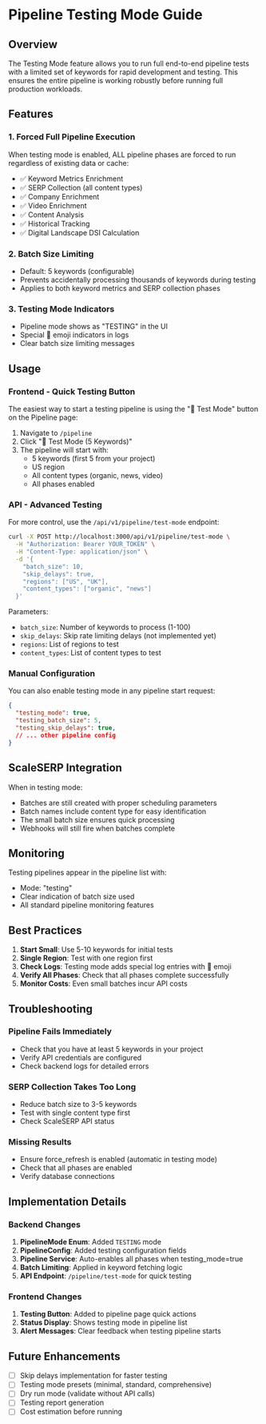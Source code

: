 # Pipeline Testing Mode Guide

## Overview

The Testing Mode feature allows you to run full end-to-end pipeline tests with a limited set of keywords for rapid development and testing. This ensures the entire pipeline is working robustly before running full production workloads.

## Features

### 1. **Forced Full Pipeline Execution**
When testing mode is enabled, ALL pipeline phases are forced to run regardless of existing data or cache:
- ✅ Keyword Metrics Enrichment
- ✅ SERP Collection (all content types)
- ✅ Company Enrichment
- ✅ Video Enrichment
- ✅ Content Analysis
- ✅ Historical Tracking
- ✅ Digital Landscape DSI Calculation

### 2. **Batch Size Limiting**
- Default: 5 keywords (configurable)
- Prevents accidentally processing thousands of keywords during testing
- Applies to both keyword metrics and SERP collection phases

### 3. **Testing Mode Indicators**
- Pipeline mode shows as "TESTING" in the UI
- Special 🧪 emoji indicators in logs
- Clear batch size limiting messages

## Usage

### Frontend - Quick Testing Button

The easiest way to start a testing pipeline is using the "🧪 Test Mode" button on the Pipeline page:

1. Navigate to `/pipeline`
2. Click "🧪 Test Mode (5 Keywords)"
3. The pipeline will start with:
   - 5 keywords (first 5 from your project)
   - US region
   - All content types (organic, news, video)
   - All phases enabled

### API - Advanced Testing

For more control, use the `/api/v1/pipeline/test-mode` endpoint:

```bash
curl -X POST http://localhost:3000/api/v1/pipeline/test-mode \
  -H "Authorization: Bearer YOUR_TOKEN" \
  -H "Content-Type: application/json" \
  -d '{
    "batch_size": 10,
    "skip_delays": true,
    "regions": ["US", "UK"],
    "content_types": ["organic", "news"]
  }'
```

Parameters:
- `batch_size`: Number of keywords to process (1-100)
- `skip_delays`: Skip rate limiting delays (not implemented yet)
- `regions`: List of regions to test
- `content_types`: List of content types to test

### Manual Configuration

You can also enable testing mode in any pipeline start request:

```json
{
  "testing_mode": true,
  "testing_batch_size": 5,
  "testing_skip_delays": true,
  // ... other pipeline config
}
```

## ScaleSERP Integration

When in testing mode:
- Batches are still created with proper scheduling parameters
- Batch names include content type for easy identification
- The small batch size ensures quick processing
- Webhooks will still fire when batches complete

## Monitoring

Testing pipelines appear in the pipeline list with:
- Mode: "testing"
- Clear indication of batch size used
- All standard pipeline monitoring features

## Best Practices

1. **Start Small**: Use 5-10 keywords for initial tests
2. **Single Region**: Test with one region first
3. **Check Logs**: Testing mode adds special log entries with 🧪 emoji
4. **Verify All Phases**: Check that all phases complete successfully
5. **Monitor Costs**: Even small batches incur API costs

## Troubleshooting

### Pipeline Fails Immediately
- Check that you have at least 5 keywords in your project
- Verify API credentials are configured
- Check backend logs for detailed errors

### SERP Collection Takes Too Long
- Reduce batch size to 3-5 keywords
- Test with single content type first
- Check ScaleSERP API status

### Missing Results
- Ensure force_refresh is enabled (automatic in testing mode)
- Check that all phases are enabled
- Verify database connections

## Implementation Details

### Backend Changes

1. **PipelineMode Enum**: Added `TESTING` mode
2. **PipelineConfig**: Added testing configuration fields
3. **Pipeline Service**: Auto-enables all phases when testing_mode=true
4. **Batch Limiting**: Applied in keyword fetching logic
5. **API Endpoint**: `/pipeline/test-mode` for quick testing

### Frontend Changes

1. **Testing Button**: Added to pipeline page quick actions
2. **Status Display**: Shows testing mode in pipeline list
3. **Alert Messages**: Clear feedback when testing pipeline starts

## Future Enhancements

- [ ] Skip delays implementation for faster testing
- [ ] Testing mode presets (minimal, standard, comprehensive)
- [ ] Dry run mode (validate without API calls)
- [ ] Testing report generation
- [ ] Cost estimation before running
